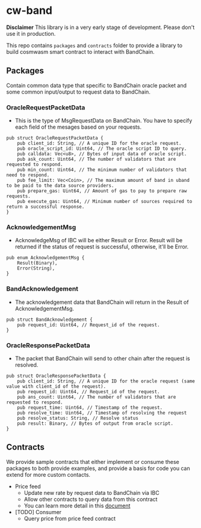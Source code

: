 # cw-band

**Disclaimer** This library is in a very early stage of development. Please don't use it in production.

This repo contains `packages` and `contracts` folder to provide a library to build cosmwasm smart contract to interact with BandChain.

## Packages

Contain common data type that specific to BandChain oracle packet and some common input/output to request data to BandChain.

### OracleRequestPacketData
 - This is the type of MsgRequestData on BandChain. You have to specify each field of the mesages based on your requests.

```
pub struct OracleRequestPacketData {
    pub client_id: String, // A unique ID for the oracle request.
    pub oracle_script_id: Uint64, // The oracle script ID to query.
    pub calldata: Vec<u8>, // Bytes of input data of oracle script.
    pub ask_count: Uint64, // The number of validators that are requested to respond.
    pub min_count: Uint64, // The minimum number of validators that need to respond.
    pub fee_limit: Vec<Coin>, // The maximum amount of band in uband to be paid to the data source providers.
    pub prepare_gas: Uint64, // Amount of gas to pay to prepare raw requests.
    pub execute_gas: Uint64, // Minimum number of sources required to return a successful response.
}
```

### AcknowledgementMsg
 - AcknowledgeMsg of IBC will be either Result or Error. Result will be returned if the status of request is successful, otherwise, it'll be Error.

```
pub enum AcknowledgementMsg {
    Result(Binary),
    Error(String),
}
```

### BandAcknowledgement
 - The acknowledgement data that BandChain will return in the Result of AcknowledgementMsg. 

```
pub struct BandAcknowledgement {
    pub request_id: Uint64, // Request_id of the request.
}
```

### OracleResponsePacketData
 - The packet that BandChain will send to other chain after the request is resolved.

```
pub struct OracleResponsePacketData {
    pub client_id: String, // A unique ID for the oracle request (same value with client_id of the request).
    pub request_id: Uint64, // Request_id of the request.
    pub ans_count: Uint64, // The number of validators that are requested to respond.
    pub request_time: Uint64, // Timestamp of the request.
    pub resolve_time: Uint64, // Timestamp of resolving the request
    pub resolve_status: String, // Resolve status
    pub result: Binary, // Bytes of output from oracle script.
}
```

## Contracts

We provide sample contracts that either implement or consume these packages to both provide examples, and provide a basis for code you can extend for more custom contacts.

- Price feed
  - Update new rate by request data to BandChain via IBC
  - Allow other contracts to query data from this contract
  - You can learn more detail in this [document](https://github.com/bandprotocol/cw-band/blob/add-readme/docs/Overview.md)
- [TODO] Consumer 
  - Query price from price feed contract
